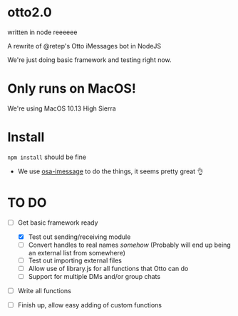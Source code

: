 # otto2.0

written in node reeeeee

A rewrite of @retep's Otto iMessages bot in NodeJS

We're just doing basic framework and testing right now.

# Only runs on MacOS!
We're using MacOS 10.13 High Sierra

# Install
`npm install` should be fine


- We use [osa-imessage](https://www.npmjs.com/package/osa-imessage) to
do the things, it seems pretty great :ok_hand:

# TO DO
- [ ] Get basic framework ready
  - [x] Test out sending/receiving module
  - [ ] Convert handles to real names *somehow* (Probably will end up
  being an external list from somewhere)
  - [ ] Test out importing external files
  - [ ] Allow use of library.js for all functions that Otto can do
  - [ ] Support for multiple DMs and/or group chats
- [ ] Write all functions
- [ ] Finish up, allow easy adding of custom functions

